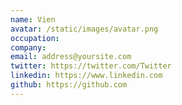 ```yaml
---
name: Vien
avatar: /static/images/avatar.png
occupation:
company:
email: address@yoursite.com
twitter: https://twitter.com/Twitter
linkedin: https://www.linkedin.com
github: https://github.com
---
```

